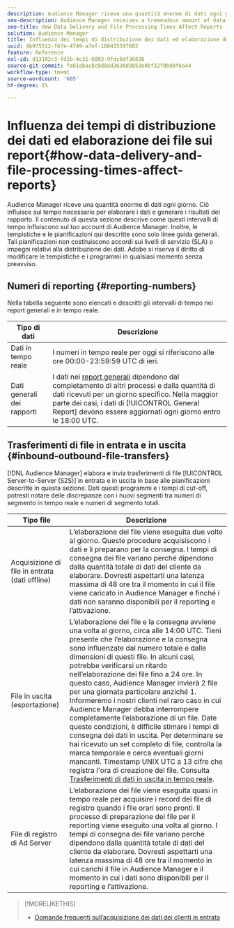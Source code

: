 ```yaml
---
description: Audience Manager riceve una quantità enorme di dati ogni giorno. Ciò influisce sul tempo necessario per elaborare i dati e generare i risultati del rapporto. Il contenuto di questa sezione descrive come questi intervalli di tempo influiscono sul tuo account di Audience Manager. Inoltre, le tempistiche e le pianificazioni qui descritte sono solo linee guida generali. Tali pianificazioni non costituiscono accordi sui livelli di servizio (SLA) o impegni relativi alla distribuzione dei dati. Adobe si riserva il diritto di modificare le tempistiche e i programmi in qualsiasi momento senza preavviso.
seo-description: Audience Manager receives a tremendous amount of data every day. This affects the amount of time it takes to process your data and generate report results. The content in this section describes how these time intervals affect your Audience Manager account. Also, the time frames and schedules described here are general guidelines only. These schedules do not constitute Service-Level Agreements (SLAs) or commitments related to data delivery. Adobe reserves the right to change the time frames and schedules at any time without notice.
seo-title: How Data Delivery and File Processing Times Affect Reports
solution: Audience Manager
title: Influenza dei tempi di distribuzione dei dati ed elaborazione dei file sui report
uuid: 4b975512-f67e-4749-a7ef-168415597682
feature: Reference
exl-id: d13102c3-fd1b-4c31-8003-9fdc0df36838
source-git-commit: fe01ebac8c0d0ad3630d3853e0bf32f0b00f6a44
workflow-type: tm+mt
source-wordcount: '605'
ht-degree: 1%

---
```


# Influenza dei tempi di distribuzione dei dati ed elaborazione dei file sui report{#how-data-delivery-and-file-processing-times-affect-reports}

Audience Manager riceve una quantità enorme di dati ogni giorno. Ciò influisce sul tempo necessario per elaborare i dati e generare i risultati del rapporto. Il contenuto di questa sezione descrive come questi intervalli di tempo influiscono sul tuo account di Audience Manager. Inoltre, le tempistiche e le pianificazioni qui descritte sono solo linee guida generali. Tali pianificazioni non costituiscono accordi sui livelli di servizio (SLA) o impegni relativi alla distribuzione dei dati. Adobe si riserva il diritto di modificare le tempistiche e i programmi in qualsiasi momento senza preavviso.

## Numeri di reporting {#reporting-numbers}

<!-- 

c_reporting_file_transfer_timeframe.xml

 -->

Nella tabella seguente sono elencati e descritti gli intervalli di tempo nei report generali e in tempo reale.


| Tipo di dati | Descrizione |
|---|---|
| Dati in tempo reale | I numeri in tempo reale per oggi si riferiscono alle ore 00:00-23:59:59 UTC di ieri. |
| Dati generali dei rapporti | I dati nei [report generali](../reporting/general-reports.md#general-reports-overview) dipendono dal completamento di altri processi e dalla quantità di dati ricevuti per un giorno specifico. Nella maggior parte dei casi, i dati di [!UICONTROL General Report] devono essere aggiornati ogni giorno entro le 18:00 UTC. |

## Trasferimenti di file in entrata e in uscita {#inbound-outbound-file-transfers}

[!DNL Audience Manager] elabora e invia trasferimenti di file [!UICONTROL Server-to-Server (S2S)] in entrata e in uscita in base alle pianificazioni descritte in questa sezione. Dati questi programmi e i tempi di cut-off, potresti notare delle discrepanze con i nuovi segmenti tra numeri di segmento in tempo reale e numeri di segmento totali.

| Tipo file | Descrizione |
|---|---|
| Acquisizione di file in entrata (dati offline) | L’elaborazione dei file viene eseguita due volte al giorno. Queste procedure acquisiscono i dati e li preparano per la consegna. I tempi di consegna dei file variano perché dipendono dalla quantità totale di dati del cliente da elaborare. Dovresti aspettarti una latenza massima di 48 ore tra il momento in cui il file viene caricato in Audience Manager e finché i dati non saranno disponibili per il reporting e l’attivazione. |
| File in uscita (esportazione) | L’elaborazione dei file e la consegna avviene una volta al giorno, circa alle 14:00 UTC. Tieni presente che l’elaborazione e la consegna sono influenzate dal numero totale e dalle dimensioni di questi file. In alcuni casi, potrebbe verificarsi un ritardo nell’elaborazione dei file fino a 24 ore. In questo caso, Audience Manager invierà 2 file per una giornata particolare anziché 1. Informeremo i nostri clienti nel raro caso in cui Audience Manager debba interrompere completamente l’elaborazione di un file. Date queste condizioni, è difficile stimare i tempi di consegna dei dati in uscita. Per determinare se hai ricevuto un set completo di file, controlla la marca temporale e cerca eventuali giorni mancanti. Timestamp UNIX UTC a 13 cifre che registra l&#39;ora di creazione del file. Consulta [Trasferimenti di dati in uscita in tempo reale](../integration/receiving-audience-data/real-time-outbound-transfers/real-time-outbound-transfers.md). |
| File di registro di Ad Server | L’elaborazione dei file viene eseguita quasi in tempo reale per acquisire i record dei file di registro quando i file orari sono pronti. Il processo di preparazione dei file per il reporting viene eseguito una volta al giorno. I tempi di consegna dei file variano perché dipendono dalla quantità totale di dati del cliente da elaborare. Dovresti aspettarti una latenza massima di 48 ore tra il momento in cui carichi il file in Audience Manager e il momento in cui i dati sono disponibili per il reporting e l’attivazione. |

>[!MORELIKETHIS]
>
>* [Domande frequenti sull’acquisizione dei dati dei clienti in entrata](../faq/faq-inbound-data-ingestion.md)
